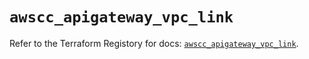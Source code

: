 # `awscc_apigateway_vpc_link`

Refer to the Terraform Registory for docs: [`awscc_apigateway_vpc_link`](https://registry.terraform.io/providers/hashicorp/awscc/0.70.0/docs/resources/apigateway_vpc_link).
